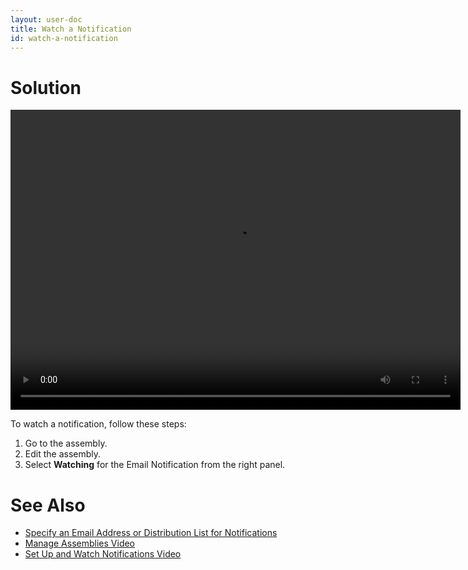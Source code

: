 ```yaml
---
layout: user-doc
title: Watch a Notification
id: watch-a-notification
---
```


# Solution

<video width="720" height="480" preload="metadata" controls="">
    <source src="http://videos.grovo.com/walmart-oneops-operate-monitor-0215_get-alerts-in-oneops_4668.webm?vpv=1" type="video/webm">
    Your browser does not implement HTML5 video. 
</video>

To watch a notification, follow these steps:

1. Go to the assembly.
2. Edit the assembly.
3. Select **Watching** for the Email Notification from the right panel.

# See Also

* <a href="/documentation/user/how-to/specify-email-address-or-distribution-list-for-notifications.html">Specify an Email Address or Distribution List for Notifications</a>
* <a href="/documentation/user/how-to/manage-assemblies.html">Manage Assemblies Video</a>
* <a href="/documentation/user/how-to/set-up-notifications.html">Set Up and Watch Notifications Video</a>